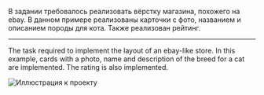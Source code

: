 В задании требовалось реализовать вёрстку магазина, похожего на ebay.
В данном примере реализованы карточки с фото, названием и описанием породы для кота. Также реализован рейтинг.

---------------------------------------------

The task required to implement the layout of an ebay-like store.
In this example, cards with a photo, name and description of the breed for a cat are implemented. The rating is also implemented.

![Иллюстрация к проекту](https://github.com/mr-bronzebeard/practice/raw/master/results/image-1.png)
